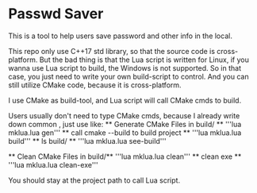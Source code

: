 # Passwd Saver

This is a tool to help users save password and other info in the local.

This repo only use C++17 std library, so that the source code is cross-platform.
But the bad thing is that the Lua script is written for Linux, if you wanna use Lua script to build, 
the Windows is not supported. So in that case, you just need to write your own build-script to control.
And you can still utilize CMake code, because it is cross-platform.

I use CMake as build-tool, and Lua script will call CMake cmds to build.

Users usually don't need to type CMake cmds, because I already write down common , just use like:
** Generate CMake Files in build/ **
'''lua mklua.lua gen'''
** call cmake --build to build project **
'''lua mklua.lua build'''
** ls build/ **
'''lua mklua.lua see-build'''

** Clean CMake Files in build/**
'''lua mklua.lua clean'''
** clean exe **
'''lua mklua.lua clean-exe'''

You should stay at the project path to call Lua script.



